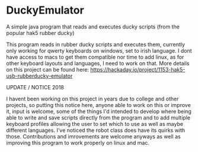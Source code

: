 # DuckyEmulator
A simple java program that reads and executes ducky scripts (from the popular hak5 rubber ducky)

This program reads in rubber ducky scripts and executes them, currently only working for qwerty keyboards on windows, set to 
irish language. I dont have access to macs to get them compatible nor time to add linux, as for other keyboard layouts and 
languages, I need to work on that. More details on this project can be found here: https://hackaday.io/project/1153-hak5-usb-rubberducky-emulator


UPDATE / NOTICE 2018

I havent been working on this project in years due to college and other projects, so putting this notice here, anyone able to work on this or improve it, input is welcome, some of the things I'd intended to develop where being able to write and save scripts directly from the program and to add multiple keyboard profiles allowing the user to set which to use as well as maybe different languages. I've noticed the robot class does have its quirks with those. Contributions and imrovements are welcome anyways as well as improving this program to work properly on linux and mac.
